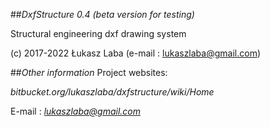 ##*DxfStructure 0.4 (beta version for testing)*


Structural engineering dxf drawing system

(c) 2017-2022 Łukasz Laba (e-mail : lukaszlaba@gmail.com)


##*Other information*
Project websites:

*bitbucket.org/lukaszlaba/dxfstructure/wiki/Home*


E-mail : *lukaszlaba@gmail.com*